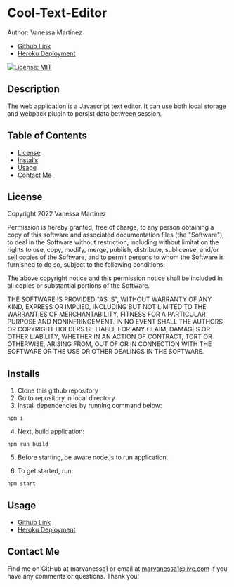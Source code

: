 # Cool-Text-Editor

Author: Vanessa Martinez
<br>
- [Github Link](https://github.com/marvanessa1/Cool-Text-Editor)
- [Heroku Deployment](https://cool-text-editor.herokuapp.com/)




[![License: MIT](https://img.shields.io/badge/License-MIT-yellow.svg)](https://opensource.org/licenses/MIT)

## Description

The web application is a Javascript text editor.  It can use both local storage and webpack plugin to persist data between session.

## Table of Contents

- [License](#license)
- [Installs](#installs)
- [Usage](#usage)
- [Contact Me](#contact-me)

## License

Copyright 2022 Vanessa Martinez

Permission is hereby granted, free of charge, to any person obtaining a copy of this software and associated documentation files (the "Software"), to deal in the Software without restriction, including without limitation the rights to use, copy, modify, merge, publish, distribute, sublicense, and/or sell copies of the Software, and to permit persons to whom the Software is furnished to do so, subject to the following conditions:

The above copyright notice and this permission notice shall be included in all copies or substantial portions of the Software.

THE SOFTWARE IS PROVIDED "AS IS", WITHOUT WARRANTY OF ANY KIND, EXPRESS OR IMPLIED, INCLUDING BUT NOT LIMITED TO THE WARRANTIES OF MERCHANTABILITY, FITNESS FOR A PARTICULAR PURPOSE AND NONINFRINGEMENT. IN NO EVENT SHALL THE AUTHORS OR COPYRIGHT HOLDERS BE LIABLE FOR ANY CLAIM, DAMAGES OR OTHER LIABILITY, WHETHER IN AN ACTION OF CONTRACT, TORT OR OTHERWISE, ARISING FROM, OUT OF OR IN CONNECTION WITH THE SOFTWARE OR THE USE OR OTHER DEALINGS IN THE SOFTWARE.

## Installs

1. Clone this github repository
2. Go to repository in local directory
3. Install dependencies by running command below:

```
npm i
```

4. Next, build application:

```
npm run build
```

5.  Before starting, be aware node.js  to run application.

6.  To get started, run:

```
npm start
```


## Usage

- [Github Link](https://github.com/marvanessa1/Cool-Text-Editor)
- [Heroku Deployment](https://cool-text-editor.herokuapp.com/)

## Contact Me

Find me on GitHub at marvanessa1 or email at marvanessa1@live.com if you have any comments or questions. Thank you!